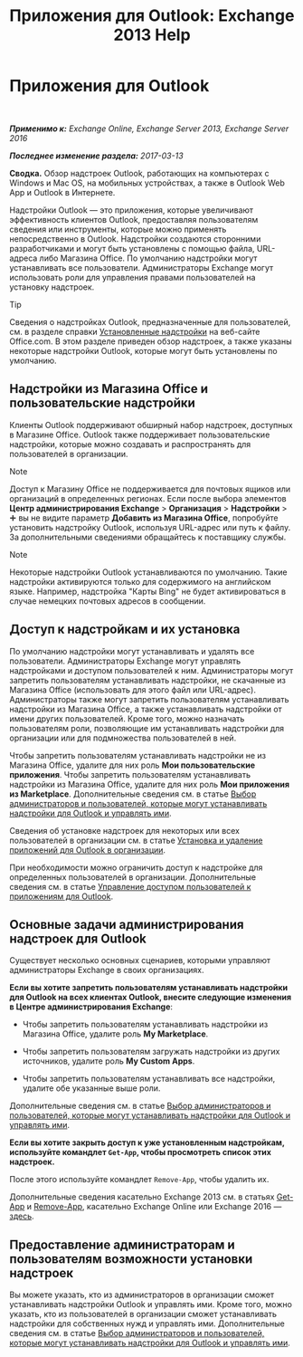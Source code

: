 ﻿---
title: 'Приложения для Outlook: Exchange 2013 Help'
TOCTitle: Приложения для Outlook
ms:assetid: 28b6f2a1-a235-4023-b561-6fd304962775
ms:mtpsurl: https://technet.microsoft.com/ru-ru/library/JJ943753(v=EXCHG.150)
ms:contentKeyID: 52061211
ms.date: 04/30/2018
mtps_version: v=EXCHG.150
ms.translationtype: HT
---

# Приложения для Outlook

 

_**Применимо к:** Exchange Online, Exchange Server 2013, Exchange Server 2016_

_**Последнее изменение раздела:** 2017-03-13_

**Сводка.** Обзор надстроек Outlook, работающих на компьютерах с Windows и Mac OS, на мобильных устройствах, а также в Outlook Web App и Outlook в Интернете.

Надстройки Outlook — это приложения, которые увеличивают эффективность клиентов Outlook, предоставляя пользователям сведения или инструменты, которые можно применять непосредственно в Outlook. Надстройки создаются сторонними разработчиками и могут быть установлены с помощью файла, URL-адреса либо Магазина Office. По умолчанию надстройки могут устанавливать все пользователи. Администраторы Exchange могут использовать роли для управления правами пользователей на установку надстроек.

> [!TIP]  
> Сведения о надстройках Outlook, предназначенные для пользователей, см. в разделе справки <a href="https://go.microsoft.com/fwlink/p/?linkid=2823">Установленные надстройки</a> на веб-сайте Office.com. В этом разделе приведен обзор надстроек, а также указаны некоторые надстройки Outlook, которые могут быть установлены по умолчанию. 


## Надстройки из Магазина Office и пользовательские надстройки

Клиенты Outlook поддерживают обширный набор надстроек, доступных в Магазине Office. Outlook также поддерживает пользовательские надстройки, которые можно создавать и распространять для пользователей в организации.

> [!NOTE]  
> Доступ к Магазину Office не поддерживается для почтовых ящиков или организаций в определенных регионах. Если после выбора элементов <strong>Центр администрирования Exchange</strong> &gt; <strong>Организация</strong> &gt; <strong>Надстройки</strong> &gt; <img src="images/JJ218640.c1e75329-d6d7-4073-a27d-498590bbb558(EXCHG.150).gif" title="Значок добавления" alt="Значок добавления" /> вы не видите параметр <strong>Добавить из Магазина Office</strong>, попробуйте установить надстройку Outlook, используя URL-адрес или путь к файлу. За дополнительными сведениями обращайтесь к поставщику службы. 


> [!NOTE]  
> Некоторые надстройки Outlook устанавливаются по умолчанию. Такие надстройки активируются только для содержимого на английском языке. Например, надстройка &quot;Карты Bing&quot; не будет активироваться в случае немецких почтовых адресов в сообщении. 


## Доступ к надстройкам и их установка

По умолчанию надстройки могут устанавливать и удалять все пользователи. Администраторы Exchange могут управлять надстройками и доступом пользователей к ним. Администраторы могут запретить пользователям устанавливать надстройки, не скачанные из Магазина Office (использовать для этого файл или URL-адрес). Администраторы также могут запретить пользователям устанавливать надстройки из Магазина Office, а также устанавливать надстройки от имени других пользователей. Кроме того, можно назначать пользователям роли, позволяющие им устанавливать надстройки для организации или для подмножества пользователей в ней.

Чтобы запретить пользователям устанавливать надстройки не из Магазина Office, удалите для них роль **Мои пользовательские приложения**. Чтобы запретить пользователям устанавливать надстройки из Магазина Office, удалите для них роль **Мои приложения из Marketplace**. Дополнительные сведения см. в статье [Выбор администраторов и пользователей, которые могут устанавливать надстройки для Outlook и управлять ими](specify-the-administrators-and-users-who-can-install-and-manage-add-ins-for-outlook-exchange-2013-help.md).

Сведения об установке надстроек для некоторых или всех пользователей в организации см. в статье [Установка и удаление приложений для Outlook в организации](install-or-remove-add-ins-for-outlook-for-your-organization-exchange-2013-help.md).

При необходимости можно ограничить доступ к надстройке для определенных пользователей в организации. Дополнительные сведения см. в статье [Управление доступом пользователей к приложениям для Outlook](manage-user-access-to-add-ins-for-outlook-exchange-online-help.md).

## Основные задачи администрирования надстроек для Outlook

Существует несколько основных сценариев, которыми управляют администраторы Exchange в своих организациях.

**Если вы хотите запретить пользователям устанавливать надстройки для Outlook на всех клиентах Outlook, внесите следующие изменения в Центре администрирования Exchange**:

  - Чтобы запретить пользователям устанавливать надстройки из Магазина Office, удалите роль **My Marketplace**.

  - Чтобы запретить пользователям загружать надстройки из других источников, удалите роль **My Custom Apps**.

  - Чтобы запретить пользователям устанавливать все надстройки, удалите обе указанные выше роли.

Дополнительные сведения см. в статье [Выбор администраторов и пользователей, которые могут устанавливать надстройки для Outlook и управлять ими](specify-the-administrators-and-users-who-can-install-and-manage-add-ins-for-outlook-exchange-2013-help.md).

**Если вы хотите закрыть доступ к уже установленным надстройкам, используйте командлет `Get-App`, чтобы просмотреть список этих надстроек.**

После этого используйте командлет `Remove-App`, чтобы удалить их. 

Дополнительные сведения касательно Exchange 2013 см. в статьях [Get-App](https://technet.microsoft.com/ru-ru/library/jj218673\(v=exchg.150\)) и [Remove-App](https://technet.microsoft.com/ru-ru/library/jj218709\(v=exchg.150\)), касательно Exchange Online или Exchange 2016 — [здесь](https://go.microsoft.com/fwlink/p/?linkid=8447).

## Предоставление администраторам и пользователям возможности установки надстроек

Вы можете указать, кто из администраторов в организации сможет устанавливать надстройки Outlook и управлять ими. Кроме того, можно указать, кто из пользователей в организации сможет устанавливать надстройки для собственных нужд и управлять ими. Дополнительные сведения см. в статье [Выбор администраторов и пользователей, которые могут устанавливать надстройки для Outlook и управлять ими](specify-the-administrators-and-users-who-can-install-and-manage-add-ins-for-outlook-exchange-2013-help.md).

